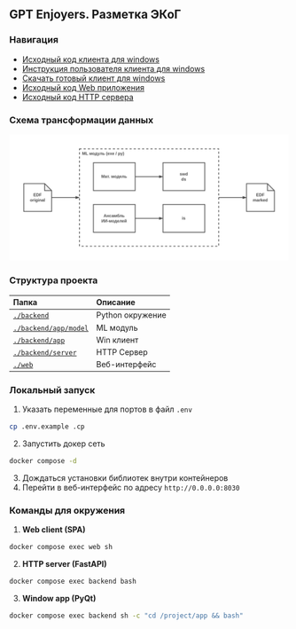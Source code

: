 GPT Enjoyers. Разметка ЭКоГ
----

### Навигация

- [Исходный код клиента для windows](./backend/app)
- [Инструкция пользователя клиента для windows](./backend/app)
- [Скачать готовый клиент для windows](https://drive.google.com/drive/folders/1SZWEocDi2MWtcWiIJJTnnU7k3wW310GF?usp=sharing)
- [Исходный код Web приложения](./web)
- [Исходный код HTTP сервера](./backend/server)


### Схема трансформации данных

![Схема загружается...](/ml-schema.jpg)

### Структура проекта

| Папка                                          | Описание         |
|:-----------------------------------------------|:-----------------|
| [``./backend``](./backend)                     | Python окружение |
| [``./backend/app/model``](./backend/app/model) | ML модуль        |
| [``./backend/app``](./backend/app)             | Win клиент       |
| [``./backend/server``](./backend/server)       | HTTP Cервер      |
| [``./web``](./web)                             | Веб-интерфейс    |

### Локальный запуск
1. Указать переменные для портов в файл ``.env`` 
```bash
cp .env.example .cp
```
2. Запустить докер сеть
```bash
docker compose -d
```

3. Дождаться установки библиотек внутри контейнеров
4. Перейти в веб-интерфейс по адресу ``http://0.0.0.0:8030``

### Команды для окружения
1. **Web client (SPA)**
```bash
docker compose exec web sh
```
2. **HTTP server (FastAPI)**
```bash
docker compose exec backend bash
```
3. **Window app (PyQt)**
```bash
docker compose exec backend sh -c "cd /project/app && bash"
```

